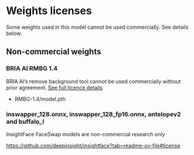 # Weights licenses

Some weights used in this model cannot be used commercially. See details below.

## Non-commercial weights

### BRIA AI RMBG 1.4

BRIA AI’s remove background tool cannot be used commercially without prior agreement. [See full licence details](https://bria.ai/bria-huggingface-model-license-agreement/)

- RMBG-1.4/model.pth

### inswapper_128.onnx, inswapper_128_fp16.onnx, antelopev2 and buffalo_l

InsightFace FaceSwap models are non-commercial research only

https://github.com/deepinsight/insightface?tab=readme-ov-file#license
